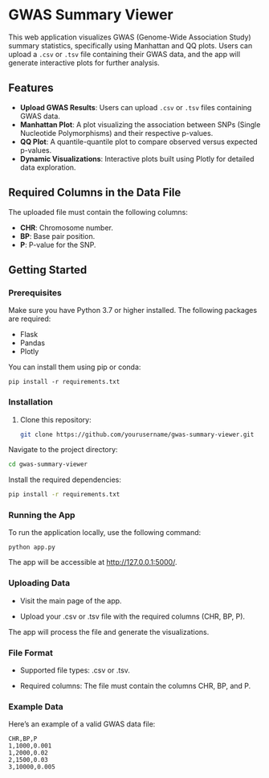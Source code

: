 # GWAS Summary Viewer

This web application visualizes GWAS (Genome-Wide Association Study) summary statistics, specifically using Manhattan and QQ plots. Users can upload a `.csv` or `.tsv` file containing their GWAS data, and the app will generate interactive plots for further analysis.

## Features

- **Upload GWAS Results**: Users can upload `.csv` or `.tsv` files containing GWAS data.
- **Manhattan Plot**: A plot visualizing the association between SNPs (Single Nucleotide Polymorphisms) and their respective p-values.
- **QQ Plot**: A quantile-quantile plot to compare observed versus expected p-values.
- **Dynamic Visualizations**: Interactive plots built using Plotly for detailed data exploration.

## Required Columns in the Data File

The uploaded file must contain the following columns:

- **CHR**: Chromosome number.
- **BP**: Base pair position.
- **P**: P-value for the SNP.

## Getting Started

### Prerequisites

Make sure you have Python 3.7 or higher installed. The following packages are required:

- Flask
- Pandas
- Plotly

You can install them using pip or conda:
```
pip install -r requirements.txt
```


### Installation

1. Clone this repository:
   ```bash
   git clone https://github.com/yourusername/gwas-summary-viewer.git
Navigate to the project directory:

```bash
cd gwas-summary-viewer
```

Install the required dependencies:

```bash
pip install -r requirements.txt
```

### Running the App
To run the application locally, use the following command:
```
python app.py
```
The app will be accessible at http://127.0.0.1:5000/.

### Uploading Data
- Visit the main page of the app.

- Upload your .csv or .tsv file with the required columns (CHR, BP, P).

The app will process the file and generate the visualizations.

### File Format
- Supported file types: .csv or .tsv.

- Required columns: The file must contain the columns CHR, BP, and P.

### Example Data
Here’s an example of a valid GWAS data file:

```
CHR,BP,P
1,1000,0.001
1,2000,0.02
2,1500,0.03
3,10000,0.005
```